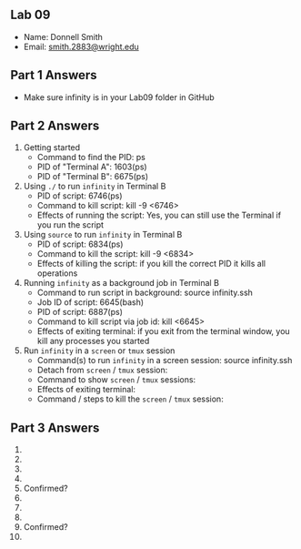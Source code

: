 ## Lab 09

- Name: Donnell Smith
- Email: smith.2883@wright.edu

## Part 1 Answers

- Make sure infinity is in your Lab09 folder in GitHub

## Part 2 Answers

1. Getting started
   - Command to find the PID: ps
   - PID of "Terminal A": 1603(ps)
   - PID of "Terminal B": 6675(ps)
2. Using `./` to run `infinity` in Terminal B
   - PID of script: 6746(ps)
   - Command to kill script: kill -9 <6746>
   - Effects of running the script: Yes, you can still use the Terminal if you run the script
3. Using `source` to run `infinity` in Terminal B
   - PID of script: 6834(ps)
   - Command to kill the script: kill -9 <6834>
   - Effects of killing the script: if you kill the correct PID it kills all operations
4. Running `infinity` as a background job in Terminal B
   - Command to run script in background: source infinity.ssh
   - Job ID of script: 6645(bash) 
   - PID of script: 6887(ps)
   - Command to kill script via job id: kill <6645>
   - Effects of exiting terminal: if you exit from the terminal window, you kill any processes you started
5. Run `infinity` in a `screen` or `tmux` session
   - Command(s) to run `infinity` in a screen session: source infinity.ssh
   - Detach from `screen` / `tmux` session:
   - Command to show `screen` / `tmux` sessions:
   - Effects of exiting terminal:
   - Command / steps to kill the `screen` / `tmux` session:

## Part 3 Answers

1.
2.
3.
4.
5. Confirmed?
6.
7.
8.
9. Confirmed?
10.

